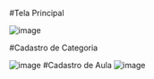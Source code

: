 #Tela Principal


![image](https://github.com/silvioflorentino/appCurso/assets/28194425/c1c9a30e-083f-4e8e-af97-ff3e45810833)

#Cadastro de Categoria

![image](https://github.com/silvioflorentino/appCurso/assets/28194425/63de773c-2f06-4d11-b83f-8bd3e17b46b6)
#Cadastro de Aula
![image](https://github.com/silvioflorentino/appCurso/assets/28194425/4c0f4c29-e881-4bcd-b7dc-d21629892880)





